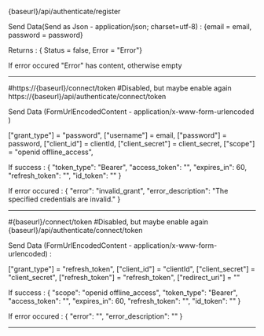 {baseurl}/api/authenticate/register

Send Data(Send as Json -  application/json; charset=utf-8) : 
{email = email, password = password}

Returns : 
{ Status = false, Error = "Error"}

If error occured "Error" has content, otherwise empty

--------------------

#https://{baseurl}/connect/token  #Disabled, but maybe enable again
https://{baseurl}/api/authenticate/connect/token

Send Data (FormUrlEncodedContent - application/x-www-form-urlencoded )

["grant_type"] = "password",
["username"] = email,
["password"] = password,
["client_id"] = clientId,
["client_secret"] = client_secret,
["scope"] = "openid offline_access",

If success : 
{
  "token_type": "Bearer",
  "access_token": "",
  "expires_in": 60,
  "refresh_token": "",
  "id_token": ""
}

If error occured :
{
  "error": "invalid_grant",
  "error_description": "The specified credentials are invalid."
}

--------------------

#{baseurl}/connect/token   #Disabled, but maybe enable again
{baseurl}/api/authenticate/connect/token

Send Data (FormUrlEncodedContent - application/x-www-form-urlencoded) :   

["grant_type"] = "refresh_token",
["client_id"] = "clientId",
["client_secret"] = "client_secret",
["refresh_token"] = "refresh_token",
["redirect_uri"] = ""

If success : 
 {
  "scope": "openid offline_access",
  "token_type": "Bearer",
  "access_token": "",
  "expires_in": 60,
  "refresh_token": "",
  "id_token": ""
}

If error occured :
{
  "error": "",
  "error_description": ""
}

--------------------


